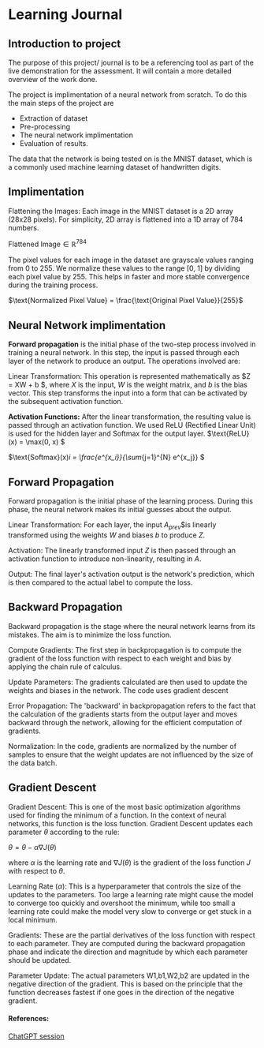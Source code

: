 # Learning Journal 

## Introduction to project
The purpose of this project/ journal is to be a referencing tool as part of the live demonstration for the assessment. It will contain a more detailed overview of the work done. 

The project is implimentation of a neural network from scratch. To do this the main steps of the project are
* Extraction of dataset
* Pre-processing
* The neural network implimentation 
* Evaluation of results. 

The data that the network is being tested on is the MNIST dataset, which is a commonly used machine learning dataset of handwritten digits. 


## Implimentation

Flattening the Images: Each image in the MNIST dataset is a 2D array (28x28 pixels). For simplicity, 2D array is flattened into a 1D array of 784 numbers. 

$\text{Flattened Image} \in \mathbb{R}^{784}$

The pixel values for each image in the dataset are grayscale values ranging from 0 to 255. We normalize these values to the range [0, 1] by dividing each pixel value by 255. This helps in faster and more stable convergence during the training process.

$\text{Normalized Pixel Value} = \frac{\text{Original Pixel Value}}{255}$

## Neural Network implimentation
**Forward propagation** is the initial phase of the two-step process involved in training a neural network. In this step, the input is passed through each layer of the network to produce an output. The operations involved are:

Linear Transformation: This operation is represented mathematically as $Z = XW + b $, where $X$ is the input, $W$ is the weight matrix, and $b$ is the bias vector. This step transforms the input into a form that can be activated by the subsequent activation function.



**Activation Functions:** After the linear transformation, the resulting value is passed through an activation function. We used ReLU (Rectified Linear Unit) is used for the hidden layer and Softmax for the output layer.
$\text{ReLU}(x) = \max(0, x) $

$\text{Softmax}(x)_i = \frac{e^{x_i}}{\sum_{j=1}^{N} e^{x_j}} $

## Forward Propagation

Forward propagation is the initial phase of the learning process. During this phase, the neural network makes its initial guesses about the output.

Linear Transformation: For each layer, the input $A_{prev}$$​ is linearly transformed using the weights $W$ and biases $b$ to produce $Z$.

Activation: The linearly transformed input $Z$ is then passed through an activation function to introduce non-linearity, resulting in $A$.

Output: The final layer's activation output is the network's prediction, which is then compared to the actual label to compute the loss.

## Backward Propagation

Backward propagation is the stage where the neural network learns from its mistakes. The aim is to minimize the loss function.

Compute Gradients: The first step in backpropagation is to compute the gradient of the loss function with respect to each weight and bias by applying the chain rule of calculus.

Update Parameters: The gradients calculated are then used to update the weights and biases in the network. The code uses gradient descent

Error Propagation: The 'backward' in backpropagation refers to the fact that the calculation of the gradients starts from the output layer and moves backward through the network, allowing for the efficient computation of gradients.

Normalization: In the code, gradients are normalized by the number of samples to ensure that the weight updates are not influenced by the size of the data batch.

## Gradient Descent
Gradient Descent: This is one of the most basic optimization algorithms used for finding the minimum of a function. In the context of neural networks, this function is the loss function. Gradient Descent updates each parameter $θ$ according to the rule:

$θ=θ−α∇J(θ)$

where $α$ is the learning rate and $∇J(θ)$ is the gradient of the loss function $J$ with respect to $θ$.

Learning Rate ($α$): This is a hyperparameter that controls the size of the updates to the parameters. Too large a learning rate might cause the model to converge too quickly and overshoot the minimum, while too small a learning rate could make the model very slow to converge or get stuck in a local minimum.

Gradients:  These are the partial derivatives of the loss function with respect to each parameter. They are computed during the backward propagation phase and indicate the direction and magnitude by which each parameter should be updated.

Parameter Update: The actual parameters W1,b1,W2,b2 are updated in the negative direction of the gradient. This is based on the principle that the function decreases fastest if one goes in the direction of the negative gradient.

#### References:
[ChatGPT session](https://chat.openai.com/share/0b8168ea-5d2a-497d-967e-c129e2424fcf) 
